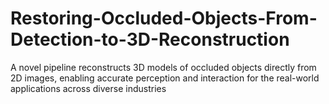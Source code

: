 # Restoring-Occluded-Objects-From-Detection-to-3D-Reconstruction
A novel pipeline reconstructs 3D models of occluded objects directly from 2D images, enabling accurate perception and interaction for the real-world applications across diverse industries
